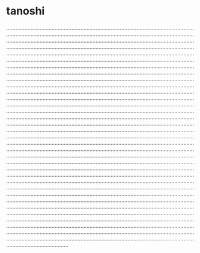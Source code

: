 # tanoshi
.................................................................................................................................................................................................................................................................................................................................................................................................................................................................................................................................................................................................................................................................................................................................................................................................................................................................................................................................................................................................................................................................................................................................................................................................................................................................................................................................................................................................................................................................................................................................................................................................................................................................................................................................................................................................................................................................................................................................................................................................................................................................................................................................................................................................................................................................................................................................................................................................................................................................................................................................................................................................................................................................................................................................................................................................................................................................................................................................................................................................................................................................................................................................................................................................................................................................................................................................................................................................................................................................................................................................................................................................................................................................................................................................................................................................................................................................................................................................................................................................................................................................................................................................................................................................................................................................................................................................................................................................................................